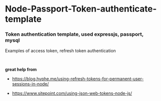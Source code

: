 # Node-Passport-Token-authenticate-template
### Token authentication template, used expressjs, passport, mysql

Examples of access token, refresh token authentication


<br>

__great help from__

* https://blog.hyphe.me/using-refresh-tokens-for-permanent-user-sessions-in-node/

* https://www.sitepoint.com/using-json-web-tokens-node-js/


